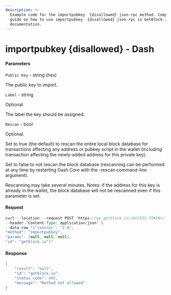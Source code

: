 ```yaml
---
description: >-
  Example code for the importpubkey  {disallowed} json-rpc method. Сomplete
  guide on how to use importpubkey  {disallowed} json-rpc in GetBlock.io Web3
  documentation.
---
```


# importpubkey {disallowed} - Dash

#### Parameters

`Public Key` - string (hex)

The public key to import.

`Label` - string

Optional.

The label the key should be assigned.

`Rescan` - bool

Optional.

Set to true (the default) to rescan the entire local block database for transactions affecting any address or pubkey script in the wallet (including transaction affecting the newly-added address for this private key).

Set to false to not rescan the block database (rescanning can be performed at any time by restarting Dash Core with the -rescan command-line argument).

Rescanning may take several minutes. Notes: if the address for this key is already in the wallet, the block database will not be rescanned even if this parameter is set.

#### Request

```java
curl --location --request POST 'https://go.getblock.io/<ACCESS-TOKEN>/' \
--header 'Content-Type: application/json' \
--data-raw '{"jsonrpc": "2.0",
"method": "importpubkey",
"params": [null, null, null],
"id": "getblock.io"}'
```

#### Response

```java
{
    "result": "null",
    "id": "getblock.io",
    "status_code": 405,
    "message": "Method not allowed"
}
```
